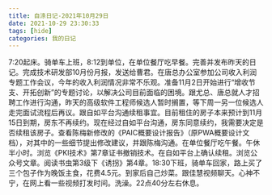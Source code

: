 ```yaml
---
title: 自涤日记-2021年10月29日
date: 2021-10-29 23:30:33
tags: [hide]
categories: 我的日记
---
```

7:20起床。骑单车上班，8:12到单位，在单位餐厅吃早餐。完善并发布昨天的日记。完成技术研发部10月份月报，发送给曹君。在唐总办公室参加公司收入利润专题工作会议，今年的收入利润情况非常不乐观。准备11月2日开始进行“增收节支、开拓创新”的专题讨论，以解决公司目前面临的困境。跟尤总、唐总就人才招聘工作进行沟通，昨天的高级软件工程师候选人暂时搁置，等下周一另一位候选人走完面试流程后再议。跟自如平台沟通续租事宜。目前租住的房子本来预计到11月15日到期，房东不再续约。现在经过自如平台沟通，房东同意续约，我需要决定是否续租该房子。查看陈梅新修改的《PAIC概要设计报告》（原PWA概要设计文档），对其中的一些细节提出修改建议，并跟陈梅沟通。在单位餐厅吃午餐。午休半小时。浏览《PKI技术》第7章证书撤销技术。在自如平台上确认续租。浏览公众号文章。阅读书虫第3级下《诱拐》第4章。18:30下班，骑单车回家，路上买了三个包子作为晚饭主食，花费4.5元。到家后自己炒菜。跟佳慧视频聊天。心神不宁，在网上看一些视频打发时间。洗澡。22点40分左右休息。